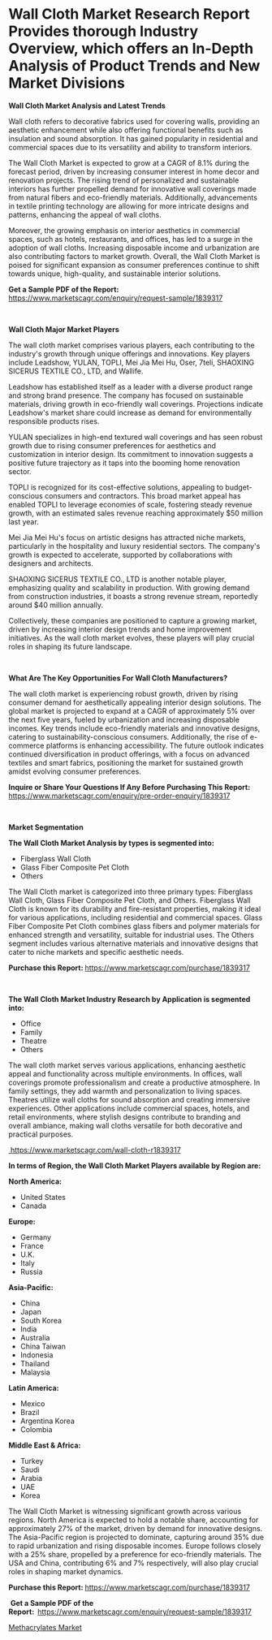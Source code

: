 <p><h1>Wall Cloth Market Research Report Provides thorough Industry Overview, which offers an In-Depth Analysis of Product Trends and New Market Divisions</h1></p><p><strong>Wall Cloth Market Analysis and Latest Trends</strong></p>
<p><p>Wall cloth refers to decorative fabrics used for covering walls, providing an aesthetic enhancement while also offering functional benefits such as insulation and sound absorption. It has gained popularity in residential and commercial spaces due to its versatility and ability to transform interiors.</p><p>The Wall Cloth Market is expected to grow at a CAGR of 8.1% during the forecast period, driven by increasing consumer interest in home decor and renovation projects. The rising trend of personalized and sustainable interiors has further propelled demand for innovative wall coverings made from natural fibers and eco-friendly materials. Additionally, advancements in textile printing technology are allowing for more intricate designs and patterns, enhancing the appeal of wall cloths.</p><p>Moreover, the growing emphasis on interior aesthetics in commercial spaces, such as hotels, restaurants, and offices, has led to a surge in the adoption of wall cloths. Increasing disposable income and urbanization are also contributing factors to market growth. Overall, the Wall Cloth Market is poised for significant expansion as consumer preferences continue to shift towards unique, high-quality, and sustainable interior solutions.</p></p>
<p><strong>Get a Sample PDF of the Report:&nbsp;</strong> <a href="https://www.marketscagr.com/enquiry/request-sample/1839317?utm_campaign=2660&utm_medium=2&utm_source=Github&utm_content=ia&utm_term=01042025&utm_id=wall-cloth">https://www.marketscagr.com/enquiry/request-sample/1839317</a></p>
<p>&nbsp;</p>
<p><strong>Wall Cloth Major Market Players</strong></p>
<p><p>The wall cloth market comprises various players, each contributing to the industry's growth through unique offerings and innovations. Key players include Leadshow, YULAN, TOPLI, Mei Jia Mei Hu, Oser, 7teli, SHAOXING SICERUS TEXTILE CO., LTD, and Wallife.</p><p>Leadshow has established itself as a leader with a diverse product range and strong brand presence. The company has focused on sustainable materials, driving growth in eco-friendly wall coverings. Projections indicate Leadshow's market share could increase as demand for environmentally responsible products rises.</p><p>YULAN specializes in high-end textured wall coverings and has seen robust growth due to rising consumer preferences for aesthetics and customization in interior design. Its commitment to innovation suggests a positive future trajectory as it taps into the booming home renovation sector.</p><p>TOPLI is recognized for its cost-effective solutions, appealing to budget-conscious consumers and contractors. This broad market appeal has enabled TOPLI to leverage economies of scale, fostering steady revenue growth, with an estimated sales revenue reaching approximately $50 million last year.</p><p>Mei Jia Mei Hu's focus on artistic designs has attracted niche markets, particularly in the hospitality and luxury residential sectors. The company's growth is expected to accelerate, supported by collaborations with designers and architects.</p><p>SHAOXING SICERUS TEXTILE CO., LTD is another notable player, emphasizing quality and scalability in production. With growing demand from construction industries, it boasts a strong revenue stream, reportedly around $40 million annually.</p><p>Collectively, these companies are positioned to capture a growing market, driven by increasing interior design trends and home improvement initiatives. As the wall cloth market evolves, these players will play crucial roles in shaping its future landscape.</p></p>
<p>&nbsp;</p>
<p><strong>What Are The Key Opportunities For Wall Cloth Manufacturers?</strong></p>
<p><p>The wall cloth market is experiencing robust growth, driven by rising consumer demand for aesthetically appealing interior design solutions. The global market is projected to expand at a CAGR of approximately 5% over the next five years, fueled by urbanization and increasing disposable incomes. Key trends include eco-friendly materials and innovative designs, catering to sustainability-conscious consumers. Additionally, the rise of e-commerce platforms is enhancing accessibility. The future outlook indicates continued diversification in product offerings, with a focus on advanced textiles and smart fabrics, positioning the market for sustained growth amidst evolving consumer preferences.</p></p>
<p><strong>Inquire or Share Your Questions If Any Before Purchasing This Report:</strong> <a href="https://www.marketscagr.com/enquiry/pre-order-enquiry/1839317?utm_campaign=2660&utm_medium=2&utm_source=Github&utm_content=ia&utm_term=01042025&utm_id=wall-cloth">https://www.marketscagr.com/enquiry/pre-order-enquiry/1839317</a></p>
<p>&nbsp;</p>
<p><strong>Market Segmentation</strong></p>
<p><strong>The Wall Cloth Market Analysis by types is segmented into:</strong></p>
<p><ul><li>Fiberglass Wall Cloth</li><li>Glass Fiber Composite Pet Cloth</li><li>Others</li></ul></p>
<p><p>The Wall Cloth market is categorized into three primary types: Fiberglass Wall Cloth, Glass Fiber Composite Pet Cloth, and Others. Fiberglass Wall Cloth is known for its durability and fire-resistant properties, making it ideal for various applications, including residential and commercial spaces. Glass Fiber Composite Pet Cloth combines glass fibers and polymer materials for enhanced strength and versatility, suitable for industrial uses. The Others segment includes various alternative materials and innovative designs that cater to niche markets and specific aesthetic needs.</p></p>
<p><strong>Purchase this Report:&nbsp;</strong><a href="https://www.marketscagr.com/purchase/1839317?utm_campaign=2660&utm_medium=2&utm_source=Github&utm_content=ia&utm_term=01042025&utm_id=wall-cloth">https://www.marketscagr.com/purchase/1839317</a></p>
<p>&nbsp;</p>
<p><strong>The Wall Cloth Market Industry Research by Application is segmented into:</strong></p>
<p><ul><li>Office</li><li>Family</li><li>Theatre</li><li>Others</li></ul></p>
<p><p>The wall cloth market serves various applications, enhancing aesthetic appeal and functionality across multiple environments. In offices, wall coverings promote professionalism and create a productive atmosphere. In family settings, they add warmth and personalization to living spaces. Theatres utilize wall cloths for sound absorption and creating immersive experiences. Other applications include commercial spaces, hotels, and retail environments, where stylish designs contribute to branding and overall ambiance, making wall cloths versatile for both decorative and practical purposes.</p></p>
<p><a href="https://www.marketscagr.com/wall-cloth-r1839317?utm_campaign=2660&utm_medium=2&utm_source=Github&utm_content=ia&utm_term=01042025&utm_id=wall-cloth">&nbsp;https://www.marketscagr.com/wall-cloth-r1839317</a></p>
<p><strong>In terms of Region, the Wall Cloth Market Players available by Region are:</strong></p>
<p>
    <p> <strong> North America: </strong>
        <ul>
            <li>United States</li>
            <li>Canada</li>
        </ul>
        </p> 
    <p> <strong> Europe: </strong>
        <ul>
            <li>Germany</li>
            <li>France</li>
            <li>U.K.</li>
            <li>Italy</li>
            <li>Russia</li>
        </ul>
        </p> 
    <p> <strong> Asia-Pacific: </strong>
        <ul>
            <li>China</li>
            <li>Japan</li>
            <li>South Korea</li>
            <li>India</li>
            <li>Australia</li>
            <li>China Taiwan</li>
            <li>Indonesia</li>
            <li>Thailand</li>
            <li>Malaysia</li>
        </ul>
        </p> 
    <p> <strong> Latin America: </strong>
        <ul>
            <li>Mexico</li>
            <li>Brazil</li>
            <li>Argentina Korea</li>
            <li>Colombia</li>
        </ul>
        </p> 
    <p> <strong> Middle East & Africa: </strong>
        <ul>
            <li>Turkey</li>
            <li>Saudi</li>
            <li>Arabia</li>
            <li>UAE</li>
            <li>Korea</li>
        </ul>
    </p>
    </p>
<p><p>The Wall Cloth Market is witnessing significant growth across various regions. North America is expected to hold a notable share, accounting for approximately 27% of the market, driven by demand for innovative designs. The Asia-Pacific region is projected to dominate, capturing around 35% due to rapid urbanization and rising disposable incomes. Europe follows closely with a 25% share, propelled by a preference for eco-friendly materials. The USA and China, contributing 6% and 7% respectively, will also play crucial roles in shaping market dynamics.</p></p>
<p><strong>Purchase this Report: </strong><a href="https://www.marketscagr.com/purchase/1839317?utm_campaign=2660&utm_medium=2&utm_source=Github&utm_content=ia&utm_term=01042025&utm_id=wall-cloth">https://www.marketscagr.com/purchase/1839317</a></p>
<p>&nbsp;<strong>Get a Sample PDF of the Report:&nbsp;&nbsp;</strong><a href="https://www.marketscagr.com/enquiry/request-sample/1839317?utm_campaign=2660&utm_medium=2&utm_source=Github&utm_content=ia&utm_term=01042025&utm_id=wall-cloth">https://www.marketscagr.com/enquiry/request-sample/1839317</a></p>
<p><strong></strong></p>
<p><p><a href="https://github.com/schwminh2001101/Market-Research-Report-List-1/blob/main/methacrylates-market.md?utm_campaign=2660&utm_medium=2&utm_source=Github&utm_content=ia&utm_term=01042025&utm_id=wall-cloth">Methacrylates Market</a></p></p>